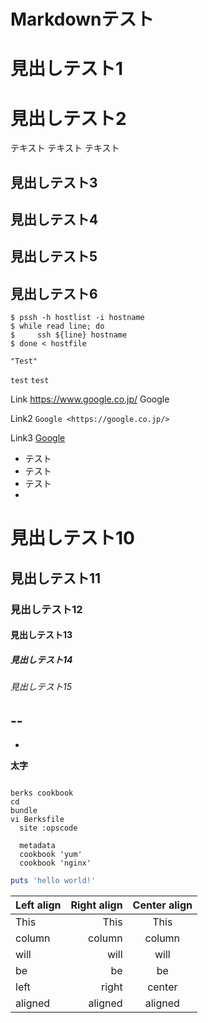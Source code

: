Markdownテスト
==

見出しテスト1
=======

見出しテスト2
=

テキスト
テキスト
テキスト

見出しテスト3
-------

見出しテスト4
---

見出しテスト5
-
見出しテスト6
-
```
$ pssh -h hostlist -i hostname
$ while read line; do
$     ssh ${line} hostname
$ done < hostfile
```
```
"Test"
```
``
test
``
`
test
`

Link https://www.google.co.jp/ Google

Link2 `Google <https://google.co.jp/>`

Link3 [Google](https://google.co.jp/ "Googledesuyo")

* テスト
* テスト
* テスト
* 


# 見出しテスト10
## 見出しテスト11
### 見出しテスト12
#### 見出しテスト13
##### 見出しテスト14
###### 見出しテスト15

--
--
-

**太字**


<pre><code>
berks cookbook <cookbook-name>
cd <cookbook-name>
bundle
vi Berksfile
  site :opscode

  metadata
  cookbook 'yum'
  cookbook 'nginx'
</code></pre>

```ruby:hello.rb
puts 'hello world!'
```

| Left align | Right align | Center align |
|:-----------|------------:|:------------:|
| This       |        This |     This     |
| column     |      column |    column    |
| will       |        will |     will     |
| be         |          be |      be      |
| left       |       right |    center    |
| aligned    |     aligned |   aligned    |

